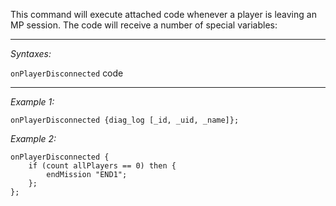 This command will execute attached code whenever a player is leaving an MP session. The code will receive a number of special variables:


---
*Syntaxes:*

`onPlayerDisconnected`  code

---
*Example 1:*

```sqf
onPlayerDisconnected {diag_log [_id, _uid, _name]};
```

*Example 2:*

```sqf
onPlayerDisconnected {
	if (count allPlayers == 0) then {
		endMission "END1";
	};
};
```